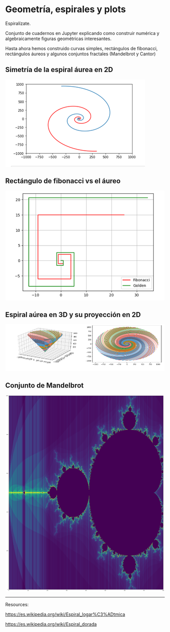 # Geometría, espirales y plots
Espiralízate.




Conjunto de cuadernos en Jupyter explicando como construir numérica y algebraicamente figuras geométricas interesantes.


Hasta ahora hemos construido curvas simples, rectángulos de fibonacci, rectángulos áureos y algunos conjuntos fractales (Mandelbrot y Cantor) 


## Simetría de la espiral áurea en 2D
![alt text](https://github.com/MrCabss69/Espirales/blob/main/resources/golden_2_sym.png)


## Rectángulo de fibonacci vs el áureo
![alt text](https://github.com/MrCabss69/Espirales/blob/main/resources/golden_vs_fibo.png)


## Espiral aúrea en 3D y su proyección en 2D
![alt text](https://github.com/MrCabss69/Espirales/blob/main/resources/golden_3d_and_proyection.png)


## Conjunto de Mandelbrot
![alt text](https://github.com/MrCabss69/Espirales/blob/main/resources/mandelbrot.png)

------

Resources: 


https://es.wikipedia.org/wiki/Espiral_logar%C3%ADtmica


https://es.wikipedia.org/wiki/Espiral_dorada
